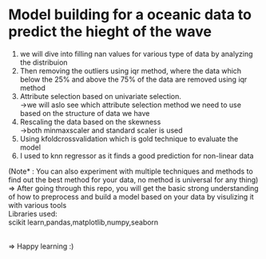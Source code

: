 # Model building for a oceanic data to predict the hieght of the wave 

1) we will dive into filling nan values for various type of data by analyzing the distribuion <br>
2) Then removing the outliers using iqr method, where the data which below the 25% and above the 75% of the data are removed using iqr method <br>
3) Attribute selection based on univariate selection. <br>
   ->we will aslo see which attribute selection method we need to use based on the structure of data we have <br>
4) Rescaling the data based on the skewness<br>
   ->both minmaxscaler and standard scaler is used<br>
5) Using kfoldcrossvalidation which is gold technique to evaluate the model <br>
6) I used to knn regressor as it finds a good prediction for non-linear data <br>

(Note* : You can also experiment with multiple techniques and methods to find out the best method for your data, no method is universal for any thing)
=> After going through this repo, you will get the basic strong understanding of how to preprocess and build a model based on your data by visulizing it with various
   tools
<br>
Libraries used:<br>
scikit learn,pandas,matplotlib,numpy,seaborn

<br>
=> Happy learning :)  